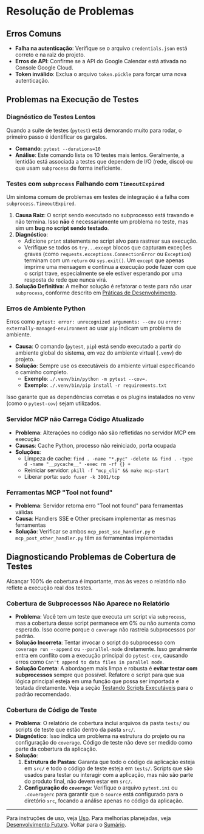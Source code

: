 # Resolução de Problemas

## Erros Comuns

- **Falha na autenticação**: Verifique se o arquivo `credentials.json` está correto e na raiz do projeto.
- **Erros de API**: Confirme se a API do Google Calendar está ativada no Console Google Cloud.
- **Token inválido**: Exclua o arquivo `token.pickle` para forçar uma nova autenticação.

## Problemas na Execução de Testes

### Diagnóstico de Testes Lentos

Quando a suíte de testes (`pytest`) está demorando muito para rodar, o primeiro passo é identificar os gargalos.

- **Comando**: `pytest --durations=10`
- **Análise**: Este comando lista os 10 testes mais lentos. Geralmente, a lentidão está associada a testes que dependem de I/O (rede, disco) ou que usam `subprocess` de forma ineficiente.

### Testes com `subprocess` Falhando com `TimeoutExpired`

Um sintoma comum de problemas em testes de integração é a falha com `subprocess.TimeoutExpired`.

1. **Causa Raiz**: O script sendo executado no subprocesso está travando e não termina. Isso **não** é necessariamente um problema no teste, mas sim um **bug no script sendo testado**.
2. **Diagnóstico**:
    - Adicione `print` statements no script alvo para rastrear sua execução.
    - Verifique se todos os `try...except` blocos que capturam exceções graves (como `requests.exceptions.ConnectionError` ou `Exception`) terminam com um `return` ou `sys.exit()`. Um `except` que apenas imprime uma mensagem e continua a execução pode fazer com que o script trave, especialmente se ele estiver esperando por uma resposta de rede que nunca virá.
3. **Solução Definitiva**: A melhor solução é refatorar o teste para não usar `subprocess`, conforme descrito em [Práticas de Desenvolvimento](development_best_practices.md#testando-scripts-executáveis-e-blocos-main).

### Erros de Ambiente Python

Erros como `pytest: error: unrecognized arguments: --cov` ou `error: externally-managed-environment` ao usar `pip` indicam um problema de ambiente.

- **Causa**: O comando (`pytest`, `pip`) está sendo executado a partir do ambiente global do sistema, em vez do ambiente virtual (`.venv`) do projeto.
- **Solução**: Sempre use os executáveis do ambiente virtual especificando o caminho completo.
  - **Exemplo**: `./.venv/bin/python -m pytest --cov=.`
  - **Exemplo**: `./.venv/bin/pip install -r requirements.txt`

Isso garante que as dependências corretas e os plugins instalados no venv (como o `pytest-cov`) sejam utilizados.

### Servidor MCP não Carrega Código Atualizado

- **Problema**: Alterações no código não são refletidas no servidor MCP em execução
- **Causas**: Cache Python, processo não reiniciado, porta ocupada
- **Soluções**:
  - Limpeza de cache: `find . -name "*.pyc" -delete && find . -type d -name "__pycache__" -exec rm -rf {} +`
  - Reiniciar servidor: `pkill -f "mcp_cli" && make mcp-start`
  - Liberar porta: `sudo fuser -k 3001/tcp`

### Ferramentas MCP "Tool not found"

- **Problema**: Servidor retorna erro "Tool not found" para ferramentas válidas
- **Causa**: Handlers SSE e Other precisam implementar as mesmas ferramentas
- **Solução**: Verificar se ambos `mcp_post_sse_handler.py` e `mcp_post_other_handler.py` têm as ferramentas implementadas

## Diagnosticando Problemas de Cobertura de Testes

Alcançar 100% de cobertura é importante, mas às vezes o relatório não reflete a execução real dos testes.

### Cobertura de Subprocessos Não Aparece no Relatório

- **Problema**: Você tem um teste que executa um script via `subprocess`, mas a cobertura desse script permanece em 0% ou não aumenta como esperado. Isso ocorre porque o `coverage` não rastreia subprocessos por padrão.
- **Solução Incorreta**: Tentar invocar o script do subprocesso com `coverage run --append` ou `--parallel-mode` diretamente. Isso geralmente entra em conflito com a execução principal do `pytest-cov`, causando erros como `Can't append to data files in parallel mode`.
- **Solução Correta**: A abordagem mais limpa e robusta é **evitar testar com subprocessos** sempre que possível. Refatore o script para que sua lógica principal esteja em uma função que possa ser importada e testada diretamente. Veja a seção [Testando Scripts Executáveis](development_best_practices.md#testando-scripts-executáveis-e-blocos-main) para o padrão recomendado.

### Cobertura de Código de Teste

- **Problema**: O relatório de cobertura inclui arquivos da pasta `tests/` ou scripts de teste que estão dentro da pasta `src/`.
- **Diagnóstico**: Isso indica um problema na estrutura do projeto ou na configuração do `coverage`. Código de teste não deve ser medido como parte da cobertura da aplicação.
- **Solução**:
  1. **Estrutura de Pastas**: Garanta que todo o código da aplicação esteja em `src/` e todo o código de teste esteja em `tests/`. Scripts que são usados para testar ou interagir com a aplicação, mas não são parte do produto final, não devem estar em `src/`.
  2. **Configuração do `coverage`**: Verifique o arquivo `pytest.ini` ou `.coveragerc` para garantir que o `source` está configurado para o diretório `src`, focando a análise apenas no código da aplicação.

---
Para instruções de uso, veja [Uso](usage.md).
Para melhorias planejadas, veja [Desenvolvimento Futuro](future.md).
Voltar para o [Sumário](README.md).
